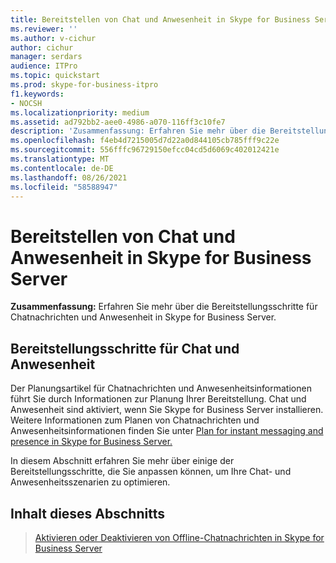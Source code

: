 ```yaml
---
title: Bereitstellen von Chat und Anwesenheit in Skype for Business Server
ms.reviewer: ''
ms.author: v-cichur
author: cichur
manager: serdars
audience: ITPro
ms.topic: quickstart
ms.prod: skype-for-business-itpro
f1.keywords:
- NOCSH
ms.localizationpriority: medium
ms.assetid: ad792bb2-aee0-4986-a070-116ff3c10fe7
description: 'Zusammenfassung: Erfahren Sie mehr über die Bereitstellungsschritte für Chatnachrichten und Anwesenheit in Skype for Business Server.'
ms.openlocfilehash: f4eb4d7215005d7d22a0d844105cb785fff9c22e
ms.sourcegitcommit: 556fffc96729150efcc04cd5d6069c402012421e
ms.translationtype: MT
ms.contentlocale: de-DE
ms.lasthandoff: 08/26/2021
ms.locfileid: "58588947"
---
```

# <a name="deploy-instant-messaging-and-presence-in-skype-for-business-server"></a>Bereitstellen von Chat und Anwesenheit in Skype for Business Server
 
**Zusammenfassung:** Erfahren Sie mehr über die Bereitstellungsschritte für Chatnachrichten und Anwesenheit in Skype for Business Server.
  
## <a name="deployment-steps-for-instant-messaging-and-presence"></a>Bereitstellungsschritte für Chat und Anwesenheit

Der Planungsartikel für Chatnachrichten und Anwesenheitsinformationen führt Sie durch Informationen zur Planung Ihrer Bereitstellung. Chat und Anwesenheit sind aktiviert, wenn Sie Skype for Business Server installieren. Weitere Informationen zum Planen von Chatnachrichten und Anwesenheitsinformationen finden Sie unter [Plan for instant messaging and presence in Skype for Business Server.](../../plan-your-deployment/instant-messaging-and-presence.md)
  
In diesem Abschnitt erfahren Sie mehr über einige der Bereitstellungsschritte, die Sie anpassen können, um Ihre Chat- und Anwesenheitsszenarien zu optimieren.
  
## <a name="in-this-section"></a>Inhalt dieses Abschnitts

> [Aktivieren oder Deaktivieren von Offline-Chatnachrichten in Skype for Business Server](enable-or-disable-offline-im.md)
    

